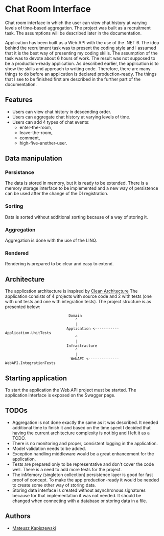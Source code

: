 # Chat Room Interface

Chat room interface in which the user can view chat history at varying levels of time-based aggregation.
The project was built as a recruitment task.
The assumptions will be described later in the documentation.


Application has been built as a Web API with the use of the .NET 6.
The idea behind the recruitment task was to present the coding style and I assumed that it is the best way of presenting my coding skills.
The assumption of the task was to devote about 6 hours of work.
The result was not supposed to be a production-ready application.
As described earlier, the application is to show the skills and approach to writing code.
Therefore, there are many things to do before an application is declared production-ready.
The things that I see to be finished first are described in the further part of the documentation.
## Features

* Users can view chat history in descending order.
* Users can aggregate chat history at varying levels of time.
* Users can add 4 types of chat events:
    * enter-the-room,
    * leave-the-room,
    * comment,
    * high-five-another-user.

## Data manipulation

### Persistance
The data is stored in memory, but it is ready to be extended.
There is a memory storage interface to be implemented and a new way of persistence can be used after the change of the DI registration.

### Sorting
Data is sorted without additional sorting because of a way of storing it.

### Aggregation
Aggregation is done with the use of the LINQ.

### Rendered
Rendering is prepared to be clear and easy to extend.

## Architecture

The application architecture is inspired by [Clean Architecture](https://blog.cleancoder.com/uncle-bob/2012/08/13/the-clean-architecture.html)
The application consists of 4 projects with source code and 2 with tests (one with unit tests and one with integration tests).
The project structure is as presented below:

```
                             Domain
                                ^
                                |
                            Application <----------- Application.UnitTests
                                ^
                                |
                            Infrastracture
                                ^
                                |
                              WebAPI <-------------- WebAPI.IntegrationTests
```

## Starting application

To start the application the Web.API project must be started.
The application interface is exposed on the Swagger page.
## TODOs
* Aggregation is not done exactly the same as it was described. It needed additional time to finish it and based on the time spent I decided that having the current architecture complexity is not big and I left it as a TODO.
* There is no monitoring and proper, consistent logging in the application.
* Model validation needs to be added.
* Exception handling middleware would be a great enhancement for the application.
* Tests are prepared only to be representative and don't cover the code well. There is a need to add more tests for the project.
* The inMemory (singleton collection) persistence layer is good for fast proof of concept. To make the app production-ready it would be needed to create some other way of storing data.
* Storing data interface is created without asynchronous signatures because for that implementation it was not needed. It should be changed when connecting with a database or storing data in a file.
## Authors

- [Mateusz Kapiszewski](https://github.com/MatKapp)

